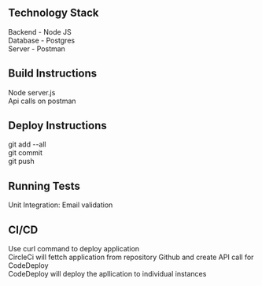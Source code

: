## Technology Stack
Backend - Node JS<br>
Database - Postgres<br>
Server - Postman<br>

## Build Instructions
Node server.js<br>
Api calls on postman<br>

## Deploy Instructions
git add --all<br>
git commit<br>
git push<br>


## Running Tests
Unit Integration: Email validation<br>

## CI/CD
Use curl command to deploy application<br>
CircleCi will fettch application from repository Github and create API call for CodeDeploy<br>
CodeDeploy will deploy the apllication to individual instances<br>




